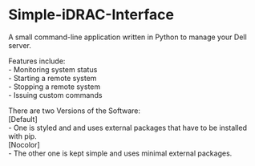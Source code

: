 # Simple-iDRAC-Interface
A small command-line application written in Python to manage your Dell server.

Features include:
	<br>- Monitoring system status
	<br>- Starting a remote system
	<br>- Stopping a remote system
	<br>- Issuing custom commands

There are two Versions of the Software:
	<br>[Default]
	<br>- One is styled and and uses external packages that have to be installed with pip.
	<br>[Nocolor]
	<br>- The other one is kept simple and uses minimal external packages.
